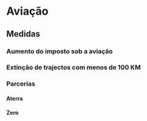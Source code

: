 
# Aviação

## Medidas
### Aumento do imposto sob a aviação

### Extinção de trajectos com menos de 100 KM

### Parcerias

#### Aterra

#### Zero